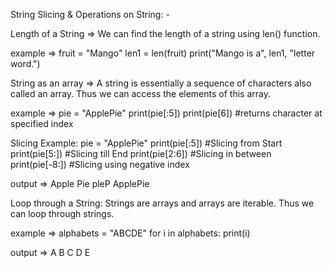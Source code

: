 String Slicing & Operations on String: -

Length of a String =>
We can find the length of a string using len() function.

example => 
fruit = "Mango"
len1 = len(fruit)
print("Mango is a", len1, "letter word.")

String as an array =>
A string is essentially a sequence of characters also called an array. Thus we can access the elements of this array.

example => 
pie = "ApplePie"
print(pie[:5])
print(pie[6])	#returns character at specified index

Slicing Example:
pie = "ApplePie"
print(pie[:5])      #Slicing from Start
print(pie[5:])      #Slicing till End
print(pie[2:6])     #Slicing in between
print(pie[-8:])     #Slicing using negative index

output =>
Apple
Pie
pleP
ApplePie

Loop through a String:
Strings are arrays and arrays are iterable. Thus we can loop through strings.

example =>
alphabets = "ABCDE"
for i in alphabets:
    print(i)

output =>
A
B
C
D
E